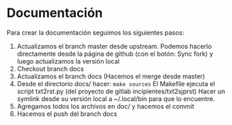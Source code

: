 # Documentación

Para crear la documentación seguimos los siguientes pasos:

1. Actualizamos el branch master desde upstream.
   Podemos hacerlo directamente desde la página de github (con el botón: Sync fork)
   y luego actualizamos la versión local
2. Checkout branch docs
3. Actualizamos el branch docs (Hacemos el merge desde master)
4. Desde el directorio docs/ hacer: `make sources`
   El Makefile ejecuta el script txt2rst.py (del proyecto de gitlab incipientes/txt2sjprst)
   Hacer un symlink desde su versión local a ~/.local/bin para que lo encuentre.
5. Agregamos todos los archivos en doc/ y hacemos el commit
6. Hacemos el push del branch docs


